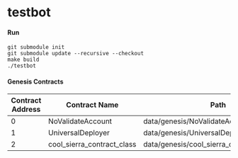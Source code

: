 # testbot

#### Run
```shell
git submodule init
git submodule update --recursive --checkout
make build
./testbot
```
#### Genesis Contracts
| Contract Address | Contract Name |  Path | classHash |
| ----------- | ----------- | --------- | ---------- |
|     0       | NoValidateAccount | data/genesis/NoValidateAccount.sierra.json | 0x24a22c925997bba54caa6ddf38b4d1616c9968e757d6846890b46caa88907e3  |
|     1       | UniversalDeployer | data/genesis/UniversalDeployer.json |  0x4569ffd48c2a3d455437c16dc843801fb896b1af845bc8bc7ba83ebc4358b7f   |
|     2       | cool_sierra_contract_class| data/genesis/cool_sierra_contract_class.json  | 0x35eb1d3593b1fe9a8369a023ffa5d07d3b2050841cb75ad6ef00698d9307d10  |
